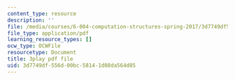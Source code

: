 ```yaml
---
content_type: resource
description: ''
file: /media/courses/6-004-computation-structures-spring-2017/3d7749df556d00bc58141d08da564d85_3KJeK-UUADA.pdf
file_type: application/pdf
learning_resource_types: []
ocw_type: OCWFile
resourcetype: Document
title: 3play pdf file
uid: 3d7749df-556d-00bc-5814-1d08da564d85
---
```

